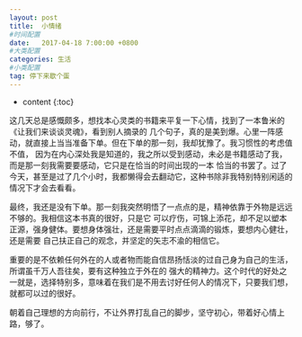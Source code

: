 ```yaml
---
layout: post
title:  小情绪
#时间配置
date:   2017-04-18 7:00:00 +0800
#大类配置
categories: 生活
#小类配置
tag: 停下来歇个蛋
---
```


* content
{:toc}


这几天总是感慨颇多，想找本心灵类的书籍来平复一下心情，找到了一本鲁米的《让我们来谈谈灵魂》，看到别人摘录的
几个句子，真的是美到爆。心里一阵感动，就直接上当当准备下单。但在下单的那一刻，我却犹豫了。我习惯性的考虑值不值，
因为在内心深处我是知道的，我之所以受到感动，未必是书籍感动了我，而是那一刻我需要要感动，它只是在恰当的时间出现的一本
恰当的书罢了。过了今天，甚至是过了几个小时，我都懒得会去翻动它，这种书除非我特别特别闲适的情况下才会去看看。

最终，我还是没有下单。那一刻我突然明悟了一点点的是，精神依靠于外物是远远不够的。我相信这本书真的很好，只是它
可以疗伤，可锦上添花，却不足以塑本正源，强身健体。要想身体强壮，还是需要平时点点滴滴的锻炼，要想内心健壮，还是需要
自己扶正自己的观念，并坚定的矢志不渝的相信它。

重要的是不依赖任何外在的人或者物而能自信昂扬恬淡的过自己身为自己的生活，所谓虽千万人吾往矣，要有这种独立于外在的
强大的精神力。这个时代的好处之一就是，选择特别多，意味着在我们是不用去讨好任何人的情况下，只要我们想，就都可以过的很好。

朝着自己理想的方向前行，不让外界打乱自己的脚步，坚守初心，带着好心情上路，够了。